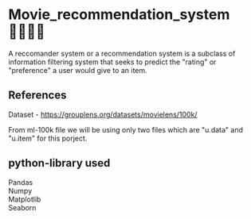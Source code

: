 
# Movie_recommendation_system 👨🏻‍💻🔥


A reccomander system or a recommendation system is a subclass
of information filtering system that seeks to predict the 
"rating" or "preference" a user would give to an item.



## References
Dataset - https://grouplens.org/datasets/movielens/100k/

From ml-100k file we will be using only two files which are "u.data"
and "u.item" for this porject.
## python-library used

Pandas                                                                   
Numpy                                                            
Matplotlib                                               
Seaborn

                                                        
